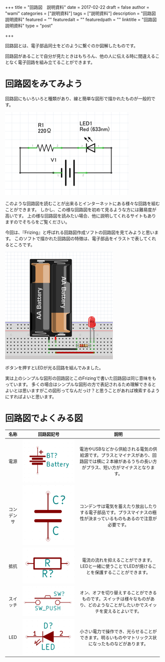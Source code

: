 +++
title = "回路図　説明資料"
date = 2017-02-22
draft = false
author = "wami"
categories = ["説明資料"]
tags = ["説明資料"]
description = "回路図　説明資料"
featured = ""
featuredalt = ""
featuredpath = ""
linktitle = "回路図　説明資料"
type = "post"

+++

回路図とは、電子部品同士をどのように繋ぐのか図解したものです。

回路図があることで自分が見たときはもちろん、他の人に伝える時に間違えることなく電子回路を組み立てることができます。

# 回路図をみてみよう

回路図にもいろいろと種類があり、線と簡単な図形で描かれたものが一般的です。

![](../../img/2017/docs/circite/334_7.png)


このような回路図を読むことが出来るとインターネットにある様々な回路を組むことができます。
しかし、この様な回路図を初めて見るような方には難易度が高いです。
上の様な回路図を読みたい場合、他に説明してくれるサイトもありますのでそちらをご覧ください。

今回は、『Frizing』と呼ばれる回路図作成ソフトの回路図を見てみようと思います。
このソフトで描かれた回路図の特徴は、電子部品をイラストで表してくれるところです。

![](../../img/2017/docs/circite/258_7.png)


ボタンを押すとLEDが光る回路を組んでみました。

実は上のシンプルな図形の回路図とこのFrizingで書いた回路図は同じ意味をもっています。
多くの場合はシンプルな図形の方で表記されるため理解できるとよいとは思いますがこの図形ってなんだっけ？と思うことがあれば検索するようにすればよいと思います。

#  回路図でよくみる図

| 名称 | 回路図記号 |説明|
|:--------:|:--------:|:-------:|
| 電源 | ![](../../img/2017/docs/circite/battery.png)|電池やUSBなどから供給される電気の供給源です。プラスとマイナスがあり、回路図では横に２本線があるうちの長い方がプラス、短い方がマイナスとなります。|
| コンデンサ | ![](../../img/2017/docs/circite/356_7.png)|コンデンサは電気を蓄えたり放出したりする電子部品です。プラスマイナスの極性が決まっているものもあるので注意が必要です。|
| 抵抗 | ![](../../img/2017/docs/circite/227_7.png)|電流の流れを抑えることができます。LEDと一緒に使うことでLEDが焼けることを保護するこことができます。|
| スイッチ | ![](../../img/2017/docs/circite/sw.png)|オン、オフを切り替えすることができるものです。スイッチは様々なものがあり、どのようなことがしたいかでスイッチを変えるとよいです。|
| LED | ![](../../img/2017/docs/circite/217_7.png)|小さい電力で操作でき、光らせることができます。明るいものやマトリックス状になったものなどがあります。|
